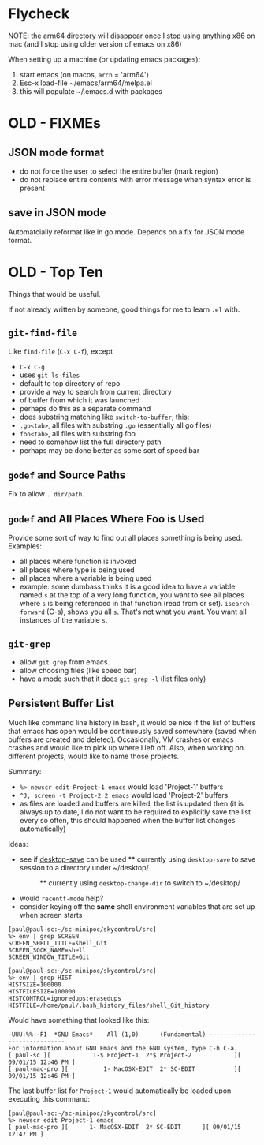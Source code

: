 
# Flycheck

NOTE: the arm64 directory will disappear once I stop using anything x86 on mac
(and I stop using older version of emacs on x86)

When setting up a machine (or updating emacs packages):
1. start emacs (on macos, `arch` = 'arm64')
1. Esc-x load-file ~/emacs/arm64/melpa.el
1. this will populate ~/.emacs.d with packages

# OLD - FIXMEs

## JSON mode format

* do not force the user to select the entire buffer (mark region)
* do not replace entire contents with error message when syntax error is present

## save in JSON mode

Automatcially reformat like in go mode.
Depends on a fix for JSON mode format.

# OLD - Top Ten

Things that would be useful.

If not already written by someone, good things for me to learn ```.el``` with.

## ```git-find-file```

Like ```find-file``` (```C-x C-f```), except
* ```C-x C-g```
* uses ```git ls-files```
* default to top directory of repo
* provide a way to search from current directory
 * of buffer from which it was launched
 * perhaps do this as a separate command
* does substring matching like ```switch-to-buffer```, this:
 * ```.go<tab>```, all files with substring ```.go``` (essentially all go files)
 * ```foo<tab>```, all files with substring foo
* need to somehow list the full directory path
* perhaps may be done better as some sort of speed bar

## ```godef``` and Source Paths

Fix to allow ```. dir/path```.

## ```godef``` and All Places Where Foo is Used

Provide some sort of way to find out all places something is being used.<br/>
Examples:
* all places where function is invoked
* all places where type is being used
* all places where a variable is being used
 * example: some dumbass thinks it is a good idea to have a variable named ```s``` at the top of a very long function, you want to see all places where ```s``` is being referenced in that function (read from or set).  ```isearch-forward``` (C-s), shows you all ```s```.  That's not what you want.  You want all instances of the variable ```s```.

## ```git-grep```

* allow ```git grep``` from emacs.
* allow choosing files (like speed bar)
* have a mode such that it does ```git grep -l``` (list files only)

## Persistent Buffer List

Much like command line history in bash, it would
be nice if the list of buffers that emacs has open
would be continuously saved somewhere (saved when buffers
are created and deleted).  Occasionally, VM crashes or
emacs crashes and would like to pick up where I left off.
Also, when working on different projects, would like to
name those projects.

Summary:
* ```%> newscr edit Project-1 emacs``` would load 'Project-1' buffers
* ```^J, screen -t Project-2 2 emacs``` would load 'Project-2' buffers
* as files are loaded and buffers are killed, the list is updated then (it is always up to date, I do not want to be required to explicitly save the list every so often, this should happened when the buffer list changes automatically)

Ideas:
* see if [desktop-save](http://www.gnu.org/software/emacs/manual/html_node/emacs/Saving-Emacs-Sessions.html) can be used
** currently using ```desktop-save``` to save session to a directory under ~/desktop/<DIR>
** currently using ```desktop-change-dir``` to switch to ~/desktop/<DIR2>
* would ```recentf-mode``` help?
* consider keying off the **same** shell environment variables that are set up when screen starts

```
[paul@paul-sc:~/sc-minipoc/skycontrol/src]
%> env | grep SCREEN
SCREEN_SHELL_TITLE=shell_Git
SCREEN_SOCK_NAME=shell
SCREEN_WINDOW_TITLE=Git

[paul@paul-sc:~/sc-minipoc/skycontrol/src]
%> env | grep HIST
HISTSIZE=100000
HISTFILESIZE=100000
HISTCONTROL=ignoredups:erasedups
HISTFILE=/home/paul/.bash_history_files/shell_Git_history
```

Would have something that looked like this:
```
-UUU:%%--F1  *GNU Emacs*    All (1,0)      (Fundamental) -----------------------------
For information about GNU Emacs and the GNU system, type C-h C-a.
[ paul-sc ][            1-$ Project-1  2*$ Project-2            ][ 09/01/15 12:46 PM ]
[ paul-mac-pro ][          1- MacOSX-EDIT  2* SC-EDIT           ][ 09/01/15 12:46 PM ]
```

The last buffer list for ```Project-1``` would automatically be loaded upon executing this command:
```
[paul@paul-sc:~/sc-minipoc/skycontrol/src]
%> newscr edit Project-1 emacs
[ paul-mac-pro ][      1- MacOSX-EDIT  2* SC-EDIT      ][ 09/01/15 12:47 PM ]
```

